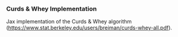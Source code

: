 ### Curds & Whey Implementation

Jax implementation of the Curds & Whey algorithm (https://www.stat.berkeley.edu/users/breiman/curds-whey-all.pdf).

